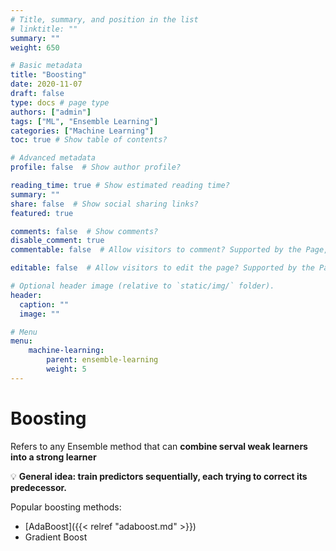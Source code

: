 ```yaml
---
# Title, summary, and position in the list
# linktitle: ""
summary: ""
weight: 650

# Basic metadata
title: "Boosting"
date: 2020-11-07
draft: false
type: docs # page type
authors: ["admin"]
tags: ["ML", "Ensemble Learning"]
categories: ["Machine Learning"]
toc: true # Show table of contents?

# Advanced metadata
profile: false  # Show author profile?

reading_time: true # Show estimated reading time?
summary: ""
share: false  # Show social sharing links?
featured: true

comments: false  # Show comments?
disable_comment: true
commentable: false  # Allow visitors to comment? Supported by the Page, Post, and Docs content types.

editable: false  # Allow visitors to edit the page? Supported by the Page, Post, and Docs content types.

# Optional header image (relative to `static/img/` folder).
header:
  caption: ""
  image: ""

# Menu
menu: 
    machine-learning:
        parent: ensemble-learning
        weight: 5
---
```



# Boosting

Refers to any Ensemble method that can **combine serval weak learners into a strong learner**

💡 **General idea: train predictors sequentially, each trying to correct its predecessor.**

Popular boosting methods:
- [AdaBoost]({{< relref "adaboost.md" >}})
- Gradient Boost

